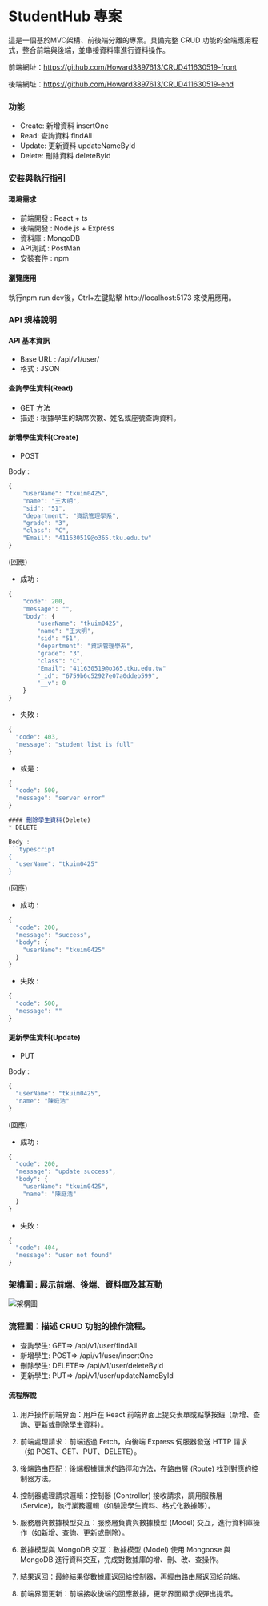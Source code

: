 # StudentHub 專案
這是一個基於MVC架構、前後端分離的專案。具備完整 CRUD 功能的全端應用程式，整合前端與後端，並串接資料庫進行資料操作。

前端網址：https://github.com/Howard3897613/CRUD411630519-front

後端網址：https://github.com/Howard3897613/CRUD411630519-end

### 功能
* Create: 新增資料 insertOne
* Read: 查詢資料 findAll
* Update: 更新資料 updateNameById
* Delete: 刪除資料 deleteById

### 安裝與執行指引
#### 環境需求
* 前端開發 : React + ts
* 後端開發 : Node.js + Express
* 資料庫 : MongoDB
* API測試 : PostMan
* 安裝套件 : npm

#### 瀏覽應用
執行npm run dev後，Ctrl+左鍵點擊 http://localhost:5173 來使用應用。

### API 規格說明
#### API 基本資訊
* Base URL : /api/v1/user/
* 格式 : JSON
#### 查詢學生資料(Read)
* GET 方法
* 描述 : 根據學生的缺席次數、姓名或座號查詢資料。

#### 新增學生資料(Create)
* POST

Body :
```typescript
{
    "userName": "tkuim0425",
    "name": "王大明",
    "sid": "51",
    "department": "資訊管理學系",
    "grade": "3",
    "class": "C",
    "Email": "411630519@o365.tku.edu.tw"
}
```

(回應)
* 成功 : 
```typescript
{
    "code": 200,
    "message": "",
    "body": {
        "userName": "tkuim0425",
        "name": "王大明",
        "sid": "51",
        "department": "資訊管理學系",
        "grade": "3",
        "class": "C",
        "Email": "411630519@o365.tku.edu.tw"
        "_id": "6759b6c52927e07a0ddeb599",
        "__v": 0
    }
}
```

* 失敗 : 
```typescript
{
  "code": 403,
  "message": "student list is full"
}
```
* 或是 : 
```typescript
{
  "code": 500,
  "message": "server error"
}

#### 刪除學生資料(Delete)
* DELETE

Body :
```typescript
{
  "userName": "tkuim0425"
}
```

(回應)
* 成功 : 
```typescript
{
  "code": 200,
  "message": "success",
  "body": {
    "userName": "tkuim0425"
  }
}
```

* 失敗 : 
```typescript
{
  "code": 500,
  "message": ""
}
```

#### 更新學生資料(Update)
* PUT

Body :
```typescript
{
  "userName": "tkuim0425",
  "name": "陳庭浩"
}
```

(回應)
* 成功 : 
```typescript
{
  "code": 200,
  "message": "update success",
  "body": {
    "userName": "tkuim0425",
    "name": "陳庭浩"
  }
}
```

* 失敗 : 
```typescript
{
  "code": 404,
  "message": "user not found"
}
```

### 架構圖 : 展示前端、後端、資料庫及其互動
![架構圖](pic.png)

### 流程圖：描述 CRUD 功能的操作流程。

* 查詢學生: GET=> /api/v1/user/findAll
* 新增學生: POST=> /api/v1/user/insertOne
* 刪除學生: DELETE=> /api/v1/user/deleteById
* 更新學生: PUT=> /api/v1/user/updateNameById

#### 流程解說

1. 用戶操作前端界面：用戶在 React 前端界面上提交表單或點擊按鈕（新增、查詢、更新或刪除學生資料）。

2. 前端處理請求：前端透過 Fetch，向後端 Express 伺服器發送 HTTP 請求（如 POST、GET、PUT、DELETE）。

3. 後端路由匹配：後端根據請求的路徑和方法，在路由層 (Route) 找到對應的控制器方法。

4. 控制器處理請求邏輯：控制器 (Controller) 接收請求，調用服務層 (Service)，執行業務邏輯（如驗證學生資料、格式化數據等）。

5. 服務層與數據模型交互：服務層負責與數據模型 (Model) 交互，進行資料庫操作（如新增、查詢、更新或刪除）。

6. 數據模型與 MongoDB 交互：數據模型 (Model) 使用 Mongoose 與 MongoDB 進行資料交互，完成對數據庫的增、刪、改、查操作。

7. 結果返回：最終結果從數據庫返回給控制器，再經由路由層返回給前端。

8. 前端界面更新：前端接收後端的回應數據，更新界面顯示或彈出提示。